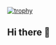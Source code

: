 [![trophy](https://github-profile-trophy.vercel.app/?username=mnkrana&title=Stars,Followers,Commits,Repositories,MultipleLang,PullRequest&theme=onedark)](https://github.com/ryo-ma/github-profile-trophy)
## Hi there 👋

<!--
**mnkrana/mnkrana** is a ✨ _special_ ✨ repository because its `README.md` (this file) appears on your GitHub profile.

Here are some ideas to get you started:

- 🔭 I’m currently working on ...
- 🌱 I’m currently learning ...
- 👯 I’m looking to collaborate on ...
- 🤔 I’m looking for help with ...
- 💬 Ask me about ...
- 📫 How to reach me: ...
- 😄 Pronouns: ...
- ⚡ Fun fact: ...
-->
